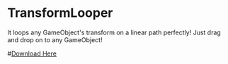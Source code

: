 # TransformLooper
It loops any GameObject's transform on a linear path perfectly! Just drag and drop on to any GameObject!

#[Download Here](https://raw.githubusercontent.com/loolo78/TransformLooper/master/TransformLooper.cs)
